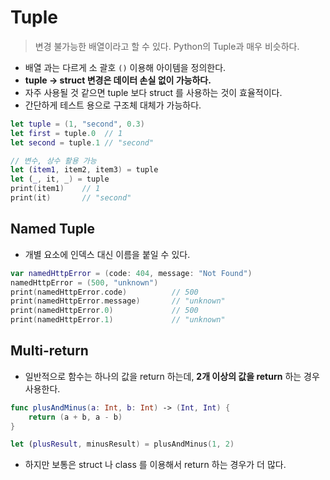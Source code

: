 # Tuple
> 변경 불가능한 배열이라고 할 수 있다. Python의 Tuple과 매우 비슷하다.

- 배열 과는 다르게 소 괄호 `()` 이용해 아이템을 정의한다.
- **tuple → struct 변경은 데이터 손실 없이 가능하다.**
- 자주 사용될 것 같으면 tuple 보다 struct 를 사용하는 것이 효율적이다.
- 간단하게 테스트 용으로 구조체 대체가 가능하다.

```Swift
let tuple = (1, "second", 0.3)
let first = tuple.0  // 1
let second = tuple.1 // "second"

// 변수, 상수 활용 가능
let (item1, item2, item3) = tuple
let (_, it, _) = tuple
print(item1)    // 1
print(it)       // "second"
```

## Named Tuple

- 개별 요소에 인덱스 대신 이름을 붙일 수 있다.

```Swift
var namedHttpError = (code: 404, message: "Not Found")
namedHttpError = (500, "unknown")
print(namedHttpError.code)          // 500
print(namedHttpError.message)       // "unknown"
print(namedHttpError.0)             // 500
print(namedHttpError.1)             // "unknown"
```

## Multi-return

- 일반적으로 함수는 하나의 값을 return 하는데, **2개 이상의 값을 return** 하는 경우 사용한다.

```Swift
func plusAndMinus(a: Int, b: Int) -> (Int, Int) {
    return (a + b, a - b)
}

let (plusResult, minusResult) = plusAndMinus(1, 2)
```

- 하지만 보통은 struct 나 class 를 이용해서 return 하는 경우가 더 많다.